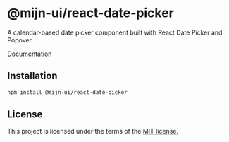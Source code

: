 # @mijn-ui/react-date-picker

A calendar-based date picker component built with React Date Picker and Popover.

[Documentation](https://mijn-ui.vercel.app/docs/components/date-picker)

## Installation

```sh
npm install @mijn-ui/react-date-picker
```

## License

This project is licensed under the terms of the [MIT license.](https://github.com/mijn-ui/mijn-ui-react/blob/main/LICENSE)
